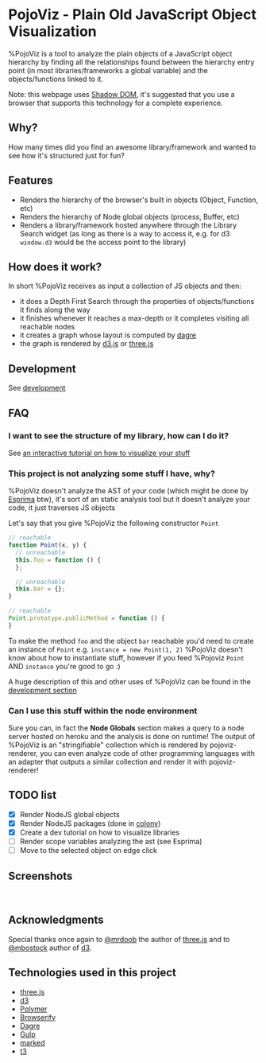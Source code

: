 PojoViz - Plain Old JavaScript Object Visualization
=======

%PojoViz is a tool to analyze the plain objects of a JavaScript object hierarchy by finding all the relationships found between the hierarchy entry point (in most libraries/frameworks a global variable) and the objects/functions linked to it.

Note: this webpage uses <a href="http://caniuse.com/shadowdom">Shadow DOM</a>, it's suggested that you use a browser that supports this technology for a complete experience.

## Why?

How many times did you find an awesome library/framework and wanted to see how it's structured just for fun?

## Features

- Renders the hierarchy of the browser's built in objects (Object, Function, etc)
- Renders the hierarchy of Node global objects (process, Buffer, etc)
- Renders a library/framework hosted anywhere through the Library Search widget (as long as there is a way to access it, e.g. for d3 `window.d3` would be the access point to the library)

## How does it work?

In short %PojoViz receives as input a collection of JS objects and then:

- it does a Depth First Search through the properties of objects/functions it finds along the way
- it finishes whenever it reaches a max-depth or it completes visiting all reachable nodes
- it creates a graph whose layout is computed by [dagre](https://github.com/cpettitt/dagre)
- the graph is rendered by [d3.js](http://d3js.org/) or [three.js](http://threejs.org/)

## Development

See [development](http://mauriciopoppe.github.io/PojoViz/public/vulcanize.html#development)

## FAQ

### I want to see the structure of my library, how can I do it?

See [an interactive tutorial on how to visualize your stuff](http://mauriciopoppe.github.io/PojoViz/public/vulcanize.html#development)

### This project is not analyzing some stuff I have, why?

%PojoViz doesn't analyze the AST of your code (which might be done by [Esprima](http://esprima.org/doc/index.html) btw),
 it's sort of an static analysis tool but it doesn't analyze your code, it just traverses JS objects

Let's say that you give %PojoViz the following constructor `Point`

```javascript
// reachable
function Point(x, y) {
  // unreachable
  this.foo = function () {
  };

  // unreachable
  this.bar = {};
}

// reachable
Point.prototype.publicMethod = function () {
}
```

To make the method `foo` and the object `bar` reachable you'd need to
create an instance of `Point` e.g. `instance = new Point(1, 2)` %PojoViz doesn't know about how to instantiate stuff,
 however if you feed %Pojoviz `Point` AND `instance` you're good to go :)

A huge description of this and other uses of %PojoViz can be found in the [development section](http://mauriciopoppe.github.io/PojoViz/public/vulcanize.html#development)

### Can I use this stuff within the node environment

Sure you can, in fact the **Node Globals** section makes a query to a node server hosted on heroku and the analysis is done on runtime!
The output of %PojoViz is an "stringifiable" collection which is rendered by pojoviz-renderer, you can even analyze
code of other programming languages with an adapter that outputs a similar collection and render it with pojoviz-renderer!

## TODO list

- [x] Render NodeJS global objects
- [x] Render NodeJS packages (done in [colony](http://hughsk.io/colony/))
- [x] Create a dev tutorial on how to visualize libraries
- [ ] Render scope variables analyzing the ast (see Esprima)
- [ ] Move to the selected object on edge click

## Screenshots

<img class="center" src="http://f.cl.ly/items/0s2I0u2t2y1x2N3o0n2P/pojoviz-search.mov.gif" alt="">
<img class="center" src="http://f.cl.ly/items/1h1Y1b1y3z363T1d0U3z/pojovizthree.mov.gif" alt="">

## Acknowledgments

Special thanks once again to [@mrdoob](https://twitter.com/mrdoob) the author of [three.js](http://threejs.org/) and to [@mbostock](https://twitter.com/mbostock) author of [d3](https://github.com/mbostock/d3).

## Technologies used in this project

- [three.js](http://threejs.org/)
- [d3](http://d3js.org/)
- [Polymer](http://www.polymer-project.org/)
- [Browserify](http://browserify.org/)
- [Dagre](https://github.com/cpettitt/dagre)
- [Gulp](http://gulpjs.com/)
- [marked](https://github.com/chjj/marked)
- [t3](http://mauriciopoppe.github.io/t3/docs/)
